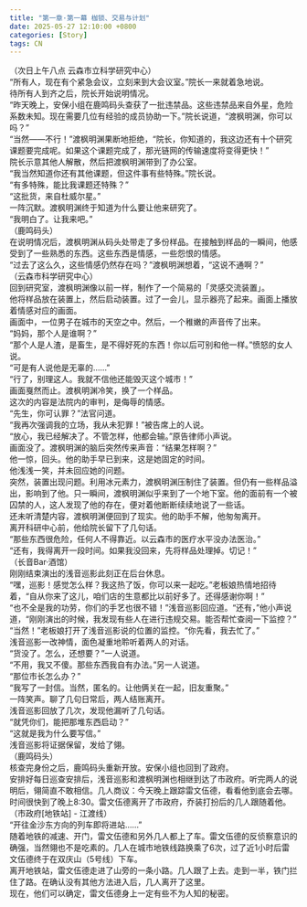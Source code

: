 ```yaml
---
title: "第一章·第一幕 枷锁、交易与计划"
date: 2025-05-27 12:10:00 +0800
categories: [Story]
tags: CN
---
```

（次日上午八点 云森市立科学研究中心）<br/>
“所有人，现在有个紧急会议，立刻来到大会议室。”院长一来就着急地说。<br/>
待所有人到齐之后，院长开始说明情况。<br/>
“昨天晚上，安保小组在鹿鸣码头查获了一批违禁品。这些违禁品来自外星，危险系数未知。现在需要几位有经验的成员协助一下。”院长说道，“渡枫明渊，你可以吗？”<br/>
“当然——不行！”渡枫明渊果断地拒绝，“院长，你知道的，我这边还有十个研究课题要完成呢。如果这个课题完成了，那光链网的传输速度将变得更快！”<br/>
院长示意其他人解散，然后把渡枫明渊带到了办公室。<br/>
“我当然知道你还有其他课题，但这件事有些特殊。”院长说。<br/>
“有多特殊，能比我课题还特殊？”<br/>
“这批货，来自杜威尔星。”<br/>
一阵沉默。渡枫明渊终于知道为什么要让他来研究了。<br/>
“我明白了。让我来吧。”<br/>
（鹿鸣码头）<br/>
在说明情况后，渡枫明渊从码头处带走了多份样品。在接触到样品的一瞬间，他感受到了一些熟悉的东西。这些东西是情感，一些怨恨的情感。<br/>
“过去了这么久，这些情感仍然存在吗？”渡枫明渊想着，“这说不通啊？”<br/>
（云森市科学研究中心）<br/>
回到研究室，渡枫明渊像以前一样，制作了一个简易的「灵感交流装置」。<br/>
他将样品放在装置上，然后启动装置。过了一会儿，显示器亮了起来。画面上播放着情感对应的画面。<br/>
画面中，一位男子在城市的天空之中。然后，一个稚嫩的声音传了出来。<br/>
“妈妈，那个人是谁啊？”<br/>
“那个人是人渣，是畜生，是不得好死的东西！你以后可别和他一样。”愤怒的女人说。<br/>
“可是有人说他是无辜的……”<br/>
“行了，别理这人。我就不信他还能毁灭这个城市！”<br/>
画面戛然而止。渡枫明渊冷笑，换了一个样品。<br/>
这次的内容是法院内的审判，是侮辱的情感。<br/>
“先生，你可认罪？”法官问道。<br/>
“我再次强调我的立场，我从未犯罪！”被告席上的人说。<br/>
“放心，我已经解决了。不管怎样，他都会输。”原告律师小声说。<br/>
画面没了。渡枫明渊的脑后突然传来声音：“结果怎样啊？”<br/>
他一惊，回头。他的助手早已到来，这是她固定的时间。<br/>
他浅浅一笑，并未回应她的问题。<br/>
突然，装置出现问题。利用冰元素力，渡枫明渊压制住了装置。但仍有一些样品溢出，影响到了他。只一瞬间，渡枫明渊似乎来到了一个地下室。他的面前有一个被囚禁的人，这人发现了他的存在，便对着他断断续续地说了一些话。<br/>
还未听清楚内容，渡枫明渊便回到了现实。他的助手不解，他匆匆离开。<br/>
离开科研中心前，他给院长留下了几句话。<br/>
“那些东西很危险，任何人不得靠近。以云森市的医疗水平没办法医治。”<br/>
“还有，我得离开一段时间。如果我没回来，先将样品处理掉。切记！”<br/>
（长音Bar·酒馆）<br/>
刚刚结束演出的浅音巡影此刻正在后台休息。<br/>
“嘿，巡影！感觉怎么样？我这热了饭，你可以来一起吃。”老板娘热情地招待着，“自从你来了这儿，咱们店的生意都比以前好多了。还得感谢你啊！”<br/>
“也不全是我的功劳，你们的手艺也很不错！”浅音巡影回应道。“还有，”他小声说道，“刚刚演出的时候，我发现有些人在进行违规交易。能否帮忙查阅一下监控？”<br/>
“当然！”老板娘打开了浅音巡影说的位置的监控。“你先看，我去忙了。”<br/>
浅音巡影一改神情，面色凝重地聆听着两人的对话。<br/>
“货没了。怎么，还想要？”一人说道。<br/>
“不用，我又不傻。那些东西我自有办法。”另一人说道。<br/>
“那位市长怎么办？”<br/>
“我写了一封信。当然，匿名的。让他俩关在一起，旧友重聚。”<br/>
一阵笑声。聊了几句日常后，两人结账离开。<br/>
浅音巡影回放了几次，发现他漏听了几句话。<br/>
“就凭你们，能把那堆东西启动？”<br/>
“这就是我为什么要写信。”<br/>
浅音巡影将证据保留，发给了翎。<br/>
（鹿鸣码头）<br/>
核查完身份之后，鹿鸣码头重新开放。安保小组也回到了政府。<br/>
安排好每日巡查安排后，浅音巡影和渡枫明渊也相继到达了市政府。听完两人的说明后，翎简直不敢相信。几人商议：今天晚上跟踪雷文伍德，看看他到底会去哪。<br/>
时间很快到了晚上8:30。雷文伍德离开了市政府，乔装打扮后的几人跟随着他。<br/>
（市政府[地铁站] - 江渡线）<br/>
“开往金沙东方向的列车即将进站……”<br/>
随着地铁的减速、开门，雷文伍德和另外几人都上了车。雷文伍德的反侦察意识的确强，当然翎也不是吃素的。几人在城市地铁线路换乘了6次，过了近1小时后雷文伍德终于在双庆山（5号线）下车。<br/>
离开地铁站，雷文伍德走进了山旁的一条小路。几人跟了上去。走到一半，铁门拦住了路。在确认没有其他方法进入后，几人离开了这里。<br/>
现在，他们可以确定，雷文伍德身上一定有些不为人知的秘密。<br/>
